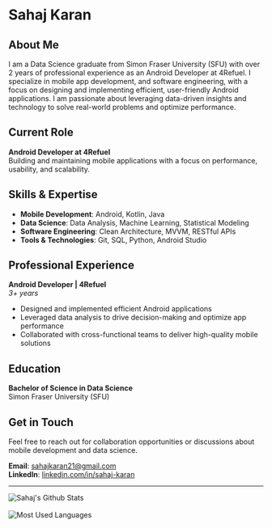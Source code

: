 # Sahaj Karan

## About Me

I am a Data Science graduate from Simon Fraser University (SFU) with over 2 years of professional experience as an Android Developer at 4Refuel. I specialize in mobile app development, and software engineering, with a focus on designing and implementing efficient, user-friendly Android applications. I am passionate about leveraging data-driven insights and technology to solve real-world problems and optimize performance.

## Current Role

**Android Developer at 4Refuel**  
Building and maintaining mobile applications with a focus on performance, usability, and scalability.

## Skills & Expertise

- **Mobile Development**: Android, Kotlin, Java
- **Data Science**: Data Analysis, Machine Learning, Statistical Modeling
- **Software Engineering**: Clean Architecture, MVVM, RESTful APIs
- **Tools & Technologies**: Git, SQL, Python, Android Studio

## Professional Experience

**Android Developer | 4Refuel**  
*3+ years*
- Designed and implemented efficient Android applications
- Leveraged data analysis to drive decision-making and optimize app performance
- Collaborated with cross-functional teams to deliver high-quality mobile solutions

## Education

**Bachelor of Science in Data Science**  
Simon Fraser University (SFU)

## Get in Touch

Feel free to reach out for collaboration opportunities or discussions about mobile development and data science.

**Email**: sahajkaran21@gmail.com  
**LinkedIn**: [linkedin.com/in/sahaj-karan](https://www.linkedin.com/in/sahaj-karan/)

---

<img align="left" alt="Sahaj's Github Stats" src="https://github-readme-stats.vercel.app/api?username=sahajkaran&show_icons=true&hide_border=true" />

<br />
<br />

<img align="left" alt="Most Used Languages" src="https://github-readme-stats.vercel.app/api/top-langs/?username=sahajkaran&layout=compact&hide_border=true" />
